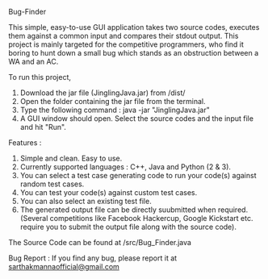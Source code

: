 Bug-Finder



This simple, easy-to-use GUI application takes two source codes, executes them against a common input and compares their stdout output.
This project is mainly targeted for the competitive programmers, who find it boring to hunt down a small bug which stands as an obstruction between a WA and an AC.


To run this project,
1. Download the jar file (JinglingJava.jar) from /dist/
2. Open the folder containing the jar file from the terminal.
3. Type the following command :
    java -jar "JinglingJava.jar"
4. A GUI window should open. Select the source codes and the input file and hit "Run".


Features :
1. Simple and clean. Easy to use.
2. Currently supported languages : C++, Java and Python (2 & 3).
3. You can select a test case generating code to run your code(s) against random test cases.
4. You can test your code(s) against custom test cases.
5. You can also select an existing test file.
6. The generated output file can be directly suubmitted when required. (Several competitions like Facebook Hackercup, Google Kickstart etc. require you to submit the output file along with the source code).


The Source Code can be found at /src/Bug_Finder.java


Bug Report :
If you find any bug, please report it at sarthakmannaofficial@gmail.com
